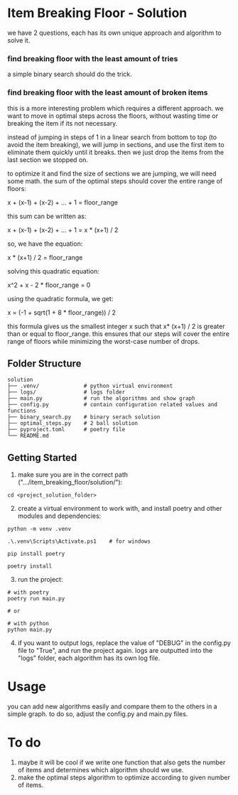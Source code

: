 # Item Breaking Floor - Solution
we have 2 questions, each has its own unique approach and algorithm to solve it.

### find breaking floor with the least amount of tries
a simple binary search should do the trick.

### find breaking floor with the least amount of broken items
this is a more interesting problem which requires a different approach.
we want to move in optimal steps across the floors, without wasting time or breaking the item if its not necessary.

instead of jumping in steps of 1 in a linear search from bottom to top (to avoid the item breaking), 
we will jump in sections, and use the first item to eliminate them quickly until it breaks.
then we just drop the items from the last section we stopped on.

to optimize it and find the size of sections we are jumping, we will need some math.
the sum of the optimal steps should cover the entire range of floors:

x + (x-1) + (x-2) + ... + 1 = floor_range

this sum can be written as: 

x + (x-1) + (x-2) + ... + 1 = x * (x+1) / 2

so, we have the equation:

x * (x+1) / 2 = floor_range

solving this quadratic equation:

x^2 + x - 2 * floor_range = 0

using the quadratic formula, we get:

x = (-1 + sqrt(1 + 8 * floor_range)) / 2

this formula gives us the smallest integer x such that x* (x+1) / 2 is greater than or equal to floor_range. this ensures that our steps will cover the entire range of floors while minimizing the worst-case number of drops.


## Folder Structure
```commandline
solution
├── .venv/              # python virtual environment
├── logs/               # logs folder
├── main.py             # run the algorithms and show graph 
├── config.py           # contain configuration related values and functions
├── binary_search.py    # binary serach solution
├── optimal_steps.py    # 2 ball solution
├── pyproject.toml      # poetry file
└── README.md
```

## Getting Started
1. make sure you are in the correct path (".../item_breaking_floor/solution/"):
```commandline
cd <project_solution_folder>
```
2. create a virtual environment to work with, and install poetry and other modules and dependencies:
```commandline
python -m venv .venv

.\.venv\Scripts\Activate.ps1    # for windows

pip install poetry

poetry install
```
3. run the project:
```commandline
# with poetry
poetry run main.py

# or

# with python
python main.py
```
4. if you want to output logs, replace the value of "DEBUG" in the config.py file to "True", and run the project again.
    logs are outputted into the "logs" folder, each algorithm has its own log file.

# Usage
you can add new algorithms easily and compare them to the others in a simple graph.
to do so, adjust the config.py and main.py files.

# To do
1. maybe it will be cool if we write one function that also gets the number of items and determines which algorithm should we use.
2. make the optimal steps algorithm to optimize according to given number of items.